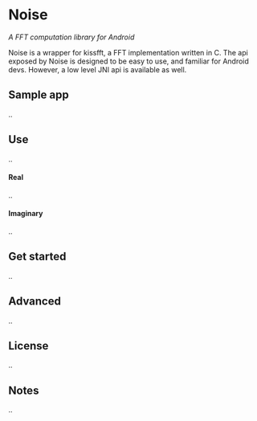 # Noise
_A FFT computation library for Android_

Noise is a wrapper for kissfft, a FFT implementation written in C.
The api exposed by Noise is designed to be easy to use, and familiar for Android devs.
However, a low level JNI api is available as well.

## Sample app
..

## Use
..

#### Real
..

#### Imaginary
..

## Get started
..

## Advanced
..


## License
..


## Notes
..